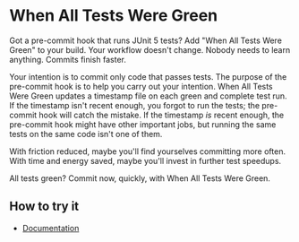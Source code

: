 # When All Tests Were Green

Got a pre-commit hook that runs JUnit 5 tests?
Add "When All Tests Were Green" to your build.
Your workflow doesn't change.
Nobody needs to learn anything.
Commits finish faster.

Your intention is to commit only code that passes tests.
The purpose of the pre-commit hook is to help you carry out your intention.
When All Tests Were Green updates a timestamp file on each green and complete test run.
If the timestamp isn't recent enough, you forgot to run the tests; the pre-commit hook will catch the mistake.
If the timestamp _is_ recent enough, the pre-commit hook might have other important jobs, but running the same tests on the same code isn't one of them.

With friction reduced, maybe you'll find yourselves committing more often.
With time and energy saved, maybe you'll invest in further test speedups.

All tests green? Commit now, quickly, with When All Tests Were Green.

## How to try it

- [Documentation](https://schmonz.com/software/when-all-tests-were-green)
